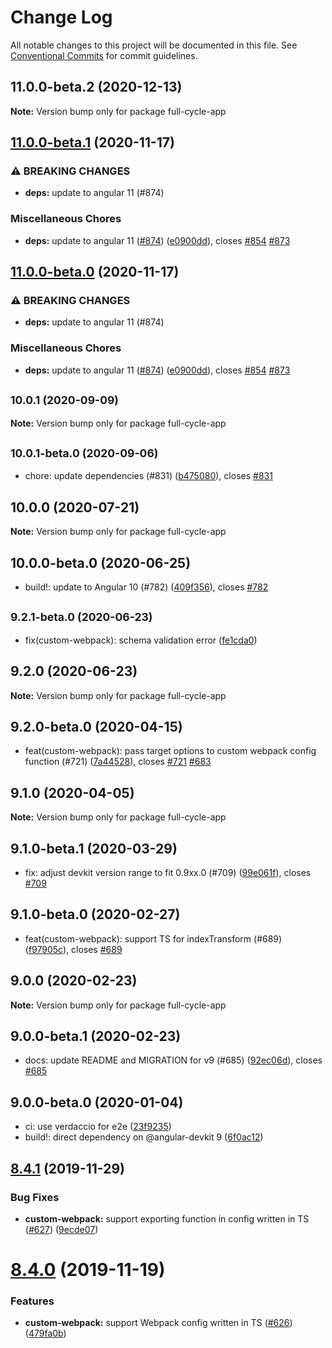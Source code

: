 # Change Log

All notable changes to this project will be documented in this file.
See [Conventional Commits](https://conventionalcommits.org) for commit guidelines.

## 11.0.0-beta.2 (2020-12-13)

**Note:** Version bump only for package full-cycle-app





## [11.0.0-beta.1](https://github.com/just-jeb/angular-builders/compare/full-cycle-app@10.0.1...full-cycle-app@11.0.0-beta.1) (2020-11-17)

### ⚠ BREAKING CHANGES

- **deps:** update to angular 11 (#874)

### Miscellaneous Chores

- **deps:** update to angular 11 ([#874](https://github.com/just-jeb/angular-builders/issues/874)) ([e0900dd](https://github.com/just-jeb/angular-builders/commit/e0900dd5e89750a6d7c129ce82d71354dc8882be)), closes [#854](https://github.com/just-jeb/angular-builders/issues/854) [#873](https://github.com/just-jeb/angular-builders/issues/873)

## [11.0.0-beta.0](https://github.com/just-jeb/angular-builders/compare/full-cycle-app@10.0.1...full-cycle-app@11.0.0-beta.0) (2020-11-17)

### ⚠ BREAKING CHANGES

- **deps:** update to angular 11 (#874)

### Miscellaneous Chores

- **deps:** update to angular 11 ([#874](https://github.com/just-jeb/angular-builders/issues/874)) ([e0900dd](https://github.com/just-jeb/angular-builders/commit/e0900dd5e89750a6d7c129ce82d71354dc8882be)), closes [#854](https://github.com/just-jeb/angular-builders/issues/854) [#873](https://github.com/just-jeb/angular-builders/issues/873)

## <small>10.0.1 (2020-09-09)</small>

**Note:** Version bump only for package full-cycle-app

## <small>10.0.1-beta.0 (2020-09-06)</small>

- chore: update dependencies (#831) ([b475080](https://github.com/just-jeb/angular-builders/commit/b475080)), closes [#831](https://github.com/just-jeb/angular-builders/issues/831)

## 10.0.0 (2020-07-21)

**Note:** Version bump only for package full-cycle-app

## 10.0.0-beta.0 (2020-06-25)

- build!: update to Angular 10 (#782) ([409f356](https://github.com/just-jeb/angular-builders/commit/409f356)), closes [#782](https://github.com/just-jeb/angular-builders/issues/782)

## <small>9.2.1-beta.0 (2020-06-23)</small>

- fix(custom-webpack): schema validation error ([fe1cda0](https://github.com/just-jeb/angular-builders/commit/fe1cda0))

## 9.2.0 (2020-06-23)

**Note:** Version bump only for package full-cycle-app

## 9.2.0-beta.0 (2020-04-15)

- feat(custom-webpack): pass target options to custom webpack config function (#721) ([7a44528](https://github.com/just-jeb/angular-builders/commit/7a44528)), closes [#721](https://github.com/just-jeb/angular-builders/issues/721) [#683](https://github.com/just-jeb/angular-builders/issues/683)

## 9.1.0 (2020-04-05)

**Note:** Version bump only for package full-cycle-app

## 9.1.0-beta.1 (2020-03-29)

- fix: adjust devkit version range to fit 0.9xx.0 (#709) ([99e061f](https://github.com/just-jeb/angular-builders/commit/99e061f)), closes [#709](https://github.com/just-jeb/angular-builders/issues/709)

## 9.1.0-beta.0 (2020-02-27)

- feat(custom-webpack): support TS for indexTransform (#689) ([f97905c](https://github.com/just-jeb/angular-builders/commit/f97905c)), closes [#689](https://github.com/just-jeb/angular-builders/issues/689)

## 9.0.0 (2020-02-23)

**Note:** Version bump only for package full-cycle-app

## 9.0.0-beta.1 (2020-02-23)

- docs: update README and MIGRATION for v9 (#685) ([92ec06d](https://github.com/just-jeb/angular-builders/commit/92ec06d)), closes [#685](https://github.com/just-jeb/angular-builders/issues/685)

## 9.0.0-beta.0 (2020-01-04)

- ci: use verdaccio for e2e ([23f9235](https://github.com/just-jeb/angular-builders/commit/23f9235))
- build!: direct dependency on @angular-devkit 9 ([6f0ac12](https://github.com/just-jeb/angular-builders/commit/6f0ac12))

## [8.4.1](https://github.com/meltedspark/angular-builders/compare/full-cycle-app@8.4.0...full-cycle-app@8.4.1) (2019-11-29)

### Bug Fixes

- **custom-webpack:** support exporting function in config written in TS ([#627](https://github.com/meltedspark/angular-builders/issues/627)) ([9ecde07](https://github.com/meltedspark/angular-builders/commit/9ecde07adc80291993d59a363ce7330996bde1f4))

# [8.4.0](https://github.com/just-jeb/angular-builders/compare/full-cycle-app@8.3.0...full-cycle-app@8.4.0) (2019-11-19)

### Features

- **custom-webpack:** support Webpack config written in TS ([#626](https://github.com/just-jeb/angular-builders/issues/626)) ([479fa0b](https://github.com/just-jeb/angular-builders/commit/479fa0bb1664ec618d482c15f0e52ba9d58acb07))
